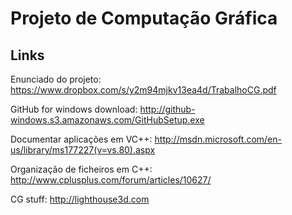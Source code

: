 # Projeto de Computação Gráfica


## Links
Enunciado do projeto: https://www.dropbox.com/s/y2m94mjkv13ea4d/TrabalhoCG.pdf

GitHub for windows download: http://github-windows.s3.amazonaws.com/GitHubSetup.exe

Documentar aplicações em VC++: http://msdn.microsoft.com/en-us/library/ms177227(v=vs.80).aspx

Organização de ficheiros em C++: http://www.cplusplus.com/forum/articles/10627/

CG stuff: http://lighthouse3d.com
